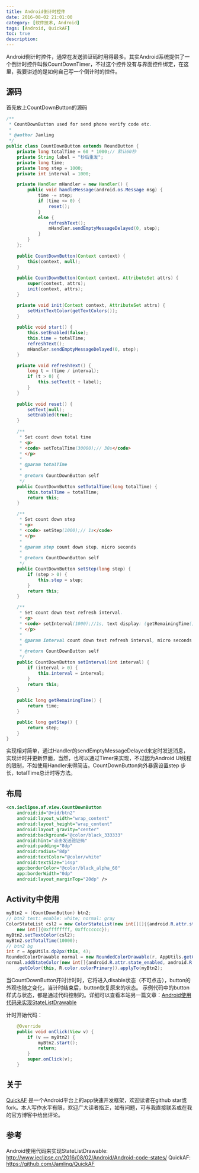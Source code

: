 ```yaml
---
title: Android倒计时控件
date: 2016-08-02 21:01:00
category: [软件技术, Android]
tags: [Android, QuickAF]
toc: true
description:
---
```


Android倒计时控件，通常在发送验证码时用得最多。其实Android系统提供了一个倒计时控件叫做CountDownTimer，不过这个控件没有与界面控件绑定，在这里，我要讲述的是如何自己写一个倒计时的控件。

## 源码
首先放上CountDownButton的源码

```java
/**
 * CountDownButton used for send phone verify code etc.
 *
 * @author Jamling
 */
public class CountDownButton extends RoundButton {
    private long totalTime = 60 * 1000;// 默认60秒
    private String label = "秒后重发";
    private long time;
    private long step = 1000;
    private int interval = 1000;

    private Handler mHandler = new Handler() {
        public void handleMessage(android.os.Message msg) {
            time -= step;
            if (time <= 0) {
                reset();
            }
            else {
                refreshText();
                mHandler.sendEmptyMessageDelayed(0, step);
            }
        }
    };
    
    public CountDownButton(Context context) {
        this(context, null);
    }
    
    public CountDownButton(Context context, AttributeSet attrs) {
        super(context, attrs);
        init(context, attrs);
    }

    private void init(Context context, AttributeSet attrs) {
        setHintTextColor(getTextColors());
    }
    
    public void start() {
        this.setEnabled(false);
        this.time = totalTime;
        refreshText();
        mHandler.sendEmptyMessageDelayed(0, step);
    }

    private void refreshText() {
        long t = (time / interval);
        if (t > 0) {
            this.setText(t + label);
        }
    }
    
    public void reset() {
        setText(null);
        setEnabled(true);
    }
    
    /**
     * Set count down total time
     * <p>
     * <code> setTotalTime(30000);// 30s</code>
     * </p>
     *
     * @param totalTime
     *
     * @return CountDownButton self
     */
    public CountDownButton setTotalTime(long totalTime) {
        this.totalTime = totalTime;
        return this;
    }

    /**
     * Set count down step
     * <p>
     * <code> setStep(1000);// 1s</code>
     * </p>
     *
     * @param step count down step, micro seconds
     *
     * @return CountDownButton self
     */
    public CountDownButton setStep(long step) {
        if (step > 0) {
            this.step = step;
        }
        return this;
    }

    /**
     * Set count down text refresh interval.
     * <p>
     * <code> setInterval(1000);//1s, text display: (getRemainingTime() / interval) + label</code>
     * </p>
     *
     * @param interval count down text refresh interval, micro seconds
     *
     * @return CountDownButton self
     */
    public CountDownButton setInterval(int interval) {
        if (interval > 0) {
            this.interval = interval;
        }
        return this;
    }

    public long getRemainingTime() {
        return time;
    }

    public long getStep() {
        return step;
    }
}
```

实现相对简单，通过Handler的sendEmptyMessageDelayed来定时发送消息，实现计时并更新界面，当然，也可以通过Timer来实现，不过因为Android UI线程的限制，不如使用Handler来得简洁。CountDownButton向外暴露设置step 步长，totalTime总计时等方法。

## 布局

```xml
<cn.ieclipse.af.view.CountDownButton
    android:id="@+id/btn2"
    android:layout_width="wrap_content"
    android:layout_height="wrap_content"
    android:layout_gravity="center"
    android:background="@color/black_333333"
    android:hint="点击发送验证码"
    android:padding="8dp"
    android:radius="8dp"
    android:textColor="@color/white"
    android:textSize="14sp"
    app:borderColor="@color/black_alpha_60"
    app:borderWidth="0dp"
    android:layout_marginTop="20dp" />
```

## Activity中使用

```java
myBtn2 = (CountDownButton) btn2;
// btn2 text: enable: white; normal: gray
ColorStateList csl2 = new ColorStateList(new int[][]{{android.R.attr.state_enabled}, {}},
    new int[]{0xffffffff, 0xffcccccc});
myBtn2.setTextColor(csl2);
myBtn2.setTotalTime(10000);
// btn2 bg
int r = AppUtils.dp2px(this, 4);
RoundedColorDrawable normal = new RoundedColorDrawable(r, AppUtils.getColor(this, R.color.black_333333));
normal.addStateColor(new int[]{android.R.attr.state_enabled, android.R.attr.state_window_focused}, AppUtils
    .getColor(this, R.color.colorPrimary)).applyTo(myBtn2);
```

当CountDownButton开时计时时，它将进入disable状态（不可点击），button的外观也随之变化，当计时结束后，button恢复原来的状态。
示例代码中的button样式与状态，都是通过代码控制的。详细可以查看本站另一篇文章：[Android使用代码来实现StateListDrawable]

计时开始代码：

```java
    @Override
    public void onClick(View v) {
        if (v == myBtn2) {
            myBtn2.start();
            return;
        }
        super.onClick(v);
    }
```


## 关于

[QuickAF] 是一个Android平台上的app快速开发框架，欢迎读者在github star或fork。本人写作水平有限，欢迎广大读者指正，如有问题，可与我直接联系或在我的官方博客中给出评论。


## 参考
Android使用代码来实现StateListDrawable: http://www.ieclipse.cn/2016/08/02/Android/Android-code-states/
QuickAF: https://github.com/Jamling/QuickAF

[Android使用代码来实现StateListDrawable]: http://www.ieclipse.cn/2016/08/02/Android/Android-code-states/
[QuickAF]: https://github.com/Jamling/QuickAF

